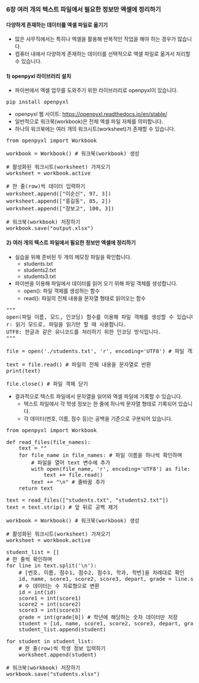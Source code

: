### 6장 여러 개의 텍스트 파일에서 필요한 정보만 엑셀에 정리하기

#### 다양하게 존재하는 데이터를 엑셀 파일로 옮기기

* 많은 사무직에서는 특히나 엑셀을 활용해 반복적인 작업을 해야 하는 경우가 많습니다. 
* 컴퓨터 내에서 다양하게 존재하는 데이터를 선택적으로 엑셀 파일로 옮겨서 처리할 수 있습니다.

#### 1) openpyxl 라이브러리 설치

* 파이썬에서 엑셀 업무를 도와주기 위한 라이브러리로 openpyxl이 있습니다.

<pre>
pip install openpyxl
</pre>

* openpyxl 웹 사이트: https://openpyxl.readthedocs.io/en/stable/
* 일반적으로 워크북(workbook)은 전체 엑셀 파일 자체를 의미합니다.
* 하나의 워크북에는 여러 개의 워크시트(worksheet)가 존재할 수 있습니다.

<pre>
from openpyxl import Workbook

workbook = Workbook() # 워크북(workbook) 생성

# 활성화된 워크시트(worksheet) 가져오기
worksheet = workbook.active

# 한 줄(row)씩 데이터 입력하기
worksheet.append(["이순신", 97, 3])
worksheet.append(["홍길동", 85, 2])
worksheet.append(["장보고", 100, 3])

# 워크북(workbook) 저장하기
workbook.save("output.xlsx")
</pre>

#### 2) 여러 개의 텍스트 파일에서 필요한 정보만 엑셀에 정리하기

* 실습을 위해 준비된 두 개의 메모장 파일을 확인합니다.
    * students.txt
    * students2.txt
    * students3.txt
* 파이썬을 이용해 파일에서 데이터를 읽어 오기 위해 파일 객체를 생성합니다.
    * open(): 파일 객체를 생성하는 함수
    * read(): 파일의 전체 내용을 문자열 형태로 읽어오는 함수

<pre>
"""
open(파일 이름, 모드, 인코딩) 함수를 이용해 파일 객체를 생성할 수 있습니다.
r: 읽기 모드로, 파일을 읽기만 할 때 사용합니다.
UTF8: 한글과 같은 유니코드를 처리하기 위한 인코딩 방식입니다.
"""

file = open('./students.txt', 'r', encoding='UTF8') # 파일 객체 생성

text = file.read() # 파일의 전체 내용을 문자열로 반환
print(text)

file.close() # 파일 객체 닫기
</pre>

* 결과적으로 텍스트 파일에서 문자열을 읽어와 엑셀 파일에 기록할 수 있습니다.
    * 텍스트 파일에서 각 학생 정보는 한 줄에 하나씩 문자열 형태로 기록되어 있습니다.
    * 각 데이터(번호, 이름, 점수 등)는 공백을 기준으로 구분되어 있습니다.

<pre>
from openpyxl import Workbook

def read_files(file_names):
    text = ""
    for file_name in file_names: # 파일 이름을 하나씩 확인하며
        # 파일을 열어 text 변수에 추가
        with open(file_name, 'r', encoding='UTF8') as file:
            text += file.read()
        text += "\n" # 줄바꿈 추가
    return text

text = read_files(["students.txt", "students2.txt"])
text = text.strip() # 앞 뒤로 공백 제거

workbook = Workbook() # 워크북(workbook) 생성

# 활성화된 워크시트(worksheet) 가져오기
worksheet = workbook.active

student_list = []
# 한 줄씩 확인하며
for line in text.split('\n'):
    # [번호, 이름, 점수1, 점수2, 점수3, 학과, 학번]을 차례대로 확인
    id, name, score1, score2, score3, depart, grade = line.split(' ')
    # 수 데이터는 수 자료형으로 변환
    id = int(id)
    score1 = int(score1)
    score2 = int(score2)
    score3 = int(score3)
    grade = int(grade[0]) # 학년에 해당하는 숫자 데이터만 저장
    student = [id, name, score1, score2, score3, depart, grade]
    student_list.append(student)

for student in student_list:
    # 한 줄(row)씩 학생 정보 입력하기
    worksheet.append(student)

# 워크북(workbook) 저장하기
workbook.save("students.xlsx")
</pre>
